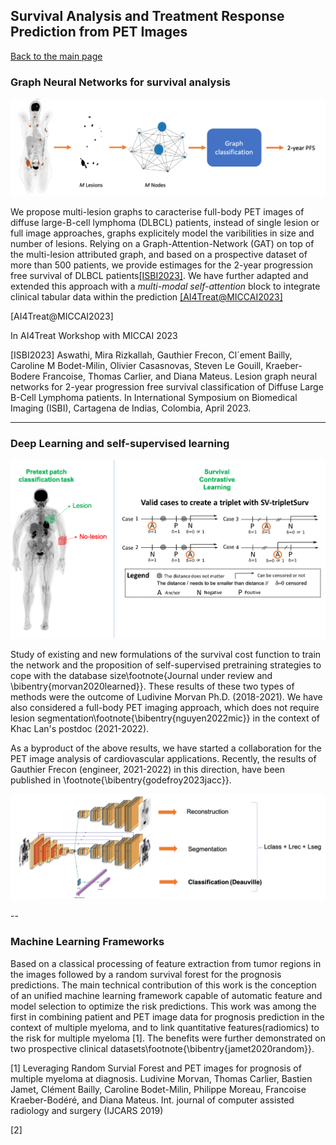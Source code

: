 ## Survival Analysis and Treatment Response Prediction from PET Images

[Back to the main page](https://dcml-cn.github.io/)

### Graph Neural Networks for survival analysis

<img src="../images/graphsurv.png"/>

We propose multi-lesion graphs to caracterise full-body PET images of diffuse large-B-cell lymphoma (DLBCL) patients, instead of single lesion or full image approaches, graphs explicitely model the varibilities in size and number of lesions. Relying on a Graph-Attention-Network (GAT) on top of the multi-lesion attributed graph, and based on a prospective dataset of more than 500 patients, we provide estimages for the 2-year progression free survival of DLBCL patients[[ISBI2023]](#isbi2023). We have further adapted and extended this approach with a *multi-modal self-attention* block to integrate clinical tabular data within the prediction [[AI4Treat@MICCAI2023]](#ai4treat2023)


<a id="ai4treat2023">[AI4Treat@MICCAI2023]</a> 

In AI4Treat Workshop with MICCAI 2023


<a id="isbi2023">[ISBI2023]</a> 
Aswathi, Mira Rizkallah, Gauthier Frecon, Cl´ement Bailly, Caroline M Bodet-Milin, Olivier Casasnovas, Steven Le Gouill, Kraeber-Bodere Francoise, Thomas Carlier, and Diana Mateus. 
Lesion graph neural networks for 2-year progression free survival classification of Diffuse Large B-Cell Lymphoma patients. 
In International Symposium on Biomedical Imaging (ISBI), Cartagena de Indias, Colombia, April 2023.


---
### Deep Learning and self-supervised learning 

<img src="images/deepsurv.png"/>

Study of existing and new formulations of the survival cost function to train the network and the proposition of self-supervised pretraining strategies to cope with the database size\footnote{Journal under review and \bibentry{morvan2020learned}}. These results of these two types of methods were the outcome of Ludivine Morvan Ph.D. (2018-2021).  We have also considered a full-body PET imaging approach, which does not require lesion segmentation\footnote{\bibentry{nguyen2022mic}}  in the context of Khac Lan's postdoc (2021-2022).

As a byproduct of the above results, we have started a collaboration for the PET image analysis of  cardiovascular applications.  Recently,  the results of Gauthier Frecon (engineer, 2021-2022) in this direction, have been published in \footnote{\bibentry{godefroy2023jacc}}.

<img src="../images/multitask_pet.png"/>

--
### Machine Learning Frameworks

Based on a classical processing of feature extraction from tumor regions in the images followed by a random survival forest for the prognosis predictions. The main technical contribution of this work is the conception of an unified machine learning framework  capable of automatic feature and model selection to optimize the risk predictions. This work was among the first in combining patient and PET image data for prognosis prediction in the context of multiple myeloma, and to link quantitative features(radiomics) to the risk for multiple myeloma [1]. The benefits were further demonstrated on two prospective clinical datasets\footnote{\bibentry{jamet2020random}}. 

[1] Leveraging Random Survial Forest and PET images for prognosis of multiple myeloma at diagnosis.
Ludivine Morvan, Thomas Carlier, Bastien Jamet, Clément Bailly, Caroline Bodet-Milin, Philippe Moreau,
Francoise Kraeber-Bodéré, and Diana Mateus. 
Int. journal of computer assisted radiology and surgery (IJCARS 2019)

[2]
